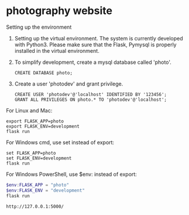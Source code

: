 # photography website

Setting up the environment

1. Setting up the virtual environment. The system is currently developed with Python3. Please make sure that the Flask, Pymysql is properly installed in the virtual environment. 

2. To simplify development, create a mysql database called 'photo'. 

   ```
   CREATE DATABASE photo;
   ```

3. Create a  user 'photodev' and grant privilege.

   ```
   CREATE USER 'photodev'@'localhost' IDENTIFIED BY '123456';
   GRANT ALL PRIVILEGES ON photo.* TO 'photodev'@'localhost';
   ```

   

For Linux and Mac:

```shell
export FLASK_APP=photo
export FLASK_ENV=development
flask run
```

For Windows cmd, use set instead of export:

```
set FLASK_APP=photo
set FLASK_ENV=development
flask run
```

For Windows PowerShell, use $env: instead of export:

```powershell
$env:FLASK_APP = "photo"
$env:FLASK_ENV = "development"
flask run
```

 

```
http://127.0.0.1:5000/
```

